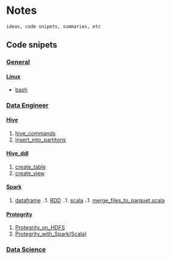 # Notes

```description
ideas, code snipets, summaries, etc
```

## Code snipets

### [General](general)

#### [Linux](general/linux)
* [bash](general/linux/bash.md)

### [Data Engineer](data_engineer)
#### [Hive](data_engineer/hive)
1. [hive_commands](data_engineer/hive/hive_commands.md)
2. [insert_into_partitons](data_engineer/hive/insert_into_partitons.hql)

#### [Hive_ddl](data_engineer/hive/hive_ddl)
1. [create_table](data_engineer/hive/hive_ddl/create_table.md)
2. [create_view](data_engineer/hive/hive_ddl/create_view.md)

#### [Spark](data_engineer/spark)
1. [dataframe](data_engineer/spark/dataframe.md)
..1. [RDD](data_engineer/spark/RDD.md)
..1. [scala](data_engineer/spark/scala.md)
..1. [merge_files_to_parquet.scala](data_engineer/spark/merge_files_to_parquet.scala)

#### [Protegrity](data_engineer/protegrity) 
1. [Protegrity_on_HDFS](data_engineer/protegrity/hdfs_protegrity.md)
2. [Protegrity_with_Spark(Scala)](data_engineer/protegrity/spark_protegrity.md)

### [Data Science](data_science)

